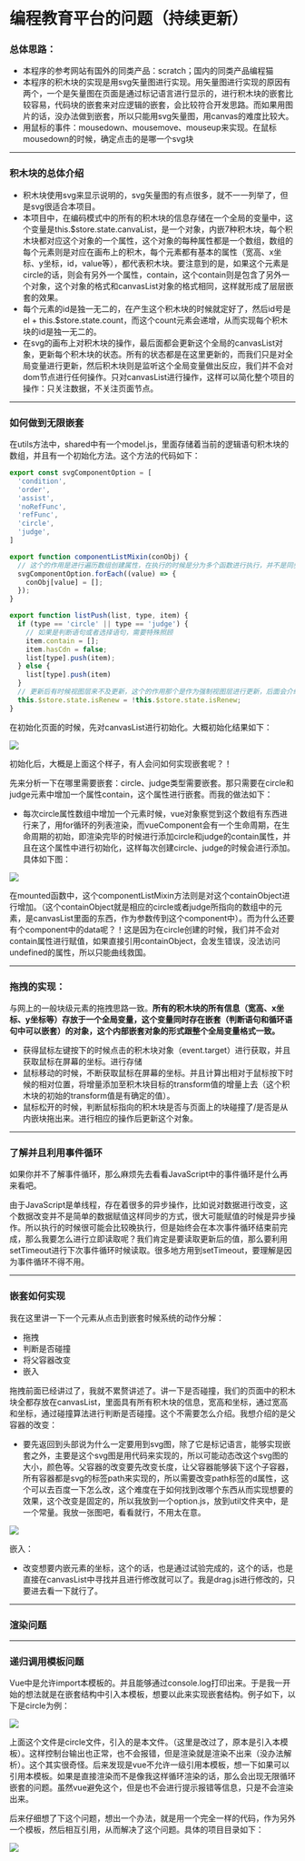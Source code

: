# 编程教育平台的问题（持续更新）

### 总体思路：

- 本程序的参考网站有国外的同类产品：scratch；国内的同类产品编程猫
- 本程序的积木块的实现是用svg矢量图进行实现。用矢量图进行实现的原因有两个，一个是矢量图在页面是通过标记语言进行显示的，进行积木块的嵌套比较容易，代码块的嵌套来对应逻辑的嵌套，会比较符合开发思路。而如果用图片的话，没办法做到嵌套，所以只能用svg矢量图，用canvas的难度比较大。
- 用鼠标的事件：mousedown、mousemove、mouseup来实现。在鼠标mousedown的时候，确定点击的是哪一个svg块

****

### 积木块的总体介绍

- 积木块使用svg来显示说明的，svg矢量图的有点很多，就不一一列举了，但是svg很适合本项目。
- 本项目中，在编码模式中的所有的积木块的信息存储在一个全局的变量中，这个变量是this.$store.state.canvaList，是一个对象，内嵌7种积木块，每个积木块都对应这个对象的一个属性，这个对象的每种属性都是一个数组，数组的每个元素则是对应在画布上的积木，每个元素都有基本的属性（宽高、x坐标、y坐标，id，value等），都代表积木块。要注意到的是，如果这个元素是circle的话，则会有另外一个属性，contain，这个contain则是包含了另外一个对象，这个对象的格式和canvasList对象的格式相同，这样就形成了层层嵌套的效果。
- 每个元素的id是独一无二的，在产生这个积木块的时候就定好了，然后id号是el + this.$store.state.count，而这个count元素会递增，从而实现每个积木块的id是独一无二的。
- 在svg的画布上对积木块的操作，最后面都会更新这个全局的canvasList对象，更新每个积木块的状态。所有的状态都是在这里更新的，而我们只是对全局变量进行更新，然后积木块则是监听这个全局变量做出反应，我们并不会对dom节点进行任何操作。只对canvasList进行操作，这样可以简化整个项目的操作：只关注数据，不关注页面节点。

****

### 如何做到无限嵌套

在utils方法中，shared中有一个model.js，里面存储着当前的逻辑语句积木块的数组，并且有一个初始化方法。这个方法的代码如下：

```js
export const svgComponentOption = [
  'condition',
  'order',
  'assist',
  'noRefFunc',
  'refFunc',
  'circle',
  'judge',
]

export function componentListMixin(conObj) {
  // 这个的作用是进行遍历数组创建属性，在执行的时候是分为多个函数进行执行，并不是同步操作，会在事件循环中添加事件。如果在事件循环结束前对这个对象进行修改，可能造成一些不可预知的错误
  svgComponentOption.forEach((value) => {
    conObj[value] = [];
  });
}

export function listPush(list, type, item) {
  if (type == 'circle' || type == 'judge') {
    // 如果是判断语句或者选择语句，需要特殊照顾
    item.contain = [];
    item.hasCdn = false;
    list[type].push(item);
  } else {
    list[type].push(item)
  }
  // 更新后有时候视图层来不及更新，这个的作用那个是作为强制视图层进行更新，后面会介绍到
  this.$store.state.isRenew = !this.$store.state.isRenew;
}

```

在初始化页面的时候，先对canvasList进行初始化。大概初始化结果如下：

![](http://47.102.136.151:4000//education/edu-data.png)

初始化后，大概是上面这个样子，有人会问如何实现嵌套呢？！

先来分析一下在哪里需要嵌套：circle、judge类型需要嵌套。那只需要在circle和judge元素中增加一个属性contain，这个属性进行嵌套。而我的做法如下：

- 每次circle属性数组中增加一个元素时候，vue对象察觉到这个数组有东西进行来了，用for循环的列表渲染，而vueComponent会有一个生命周期，在生命周期的初始，即渲染完毕的时候进行添加circle和judge的contain属性，并且在这个属性中进行初始化，这样每次创建circle、judge的时候会进行添加。具体如下图：

![](http://47.102.136.151:4000//education/nest-data.png)

在mounted函数中，这个componentListMixin方法则是对这个containObject进行增加。（这个containObject就是相应的circle或者judge所指向的数组中的元素，是canvasList里面的东西，作为参数传到这个component中）。而为什么还要有个component中的data呢？！这是因为在circle创建的时候，我们并不会对contain属性进行赋值，如果直接引用containObject，会发生错误，没法访问undefined的属性，所以只能曲线救国。

****

### 拖拽的实现：

与网上的一般块级元素的拖拽思路一致。**所有的积木块的所有信息（宽高、x坐标、y坐标等）存放于一个全局变量，这个变量同时存在嵌套（判断语句和循环语句中可以嵌套）的对象，这个内部嵌套对象的形式跟整个全局变量格式一致。**

- 获得鼠标左键按下的时候点击的积木块对象（event.target）进行获取，并且获取鼠标在屏幕的坐标。进行存储
- 鼠标移动的时候，不断获取鼠标在屏幕的坐标。并且计算出相对于鼠标按下时候的相对位置，将增量添加至积木块目标的transform值的增量上去（这个积木块的初始的transform值是有确定的值）。
- 鼠标松开的时候，判断鼠标指向的积木块是否与页面上的块碰撞了/是否是从内嵌块拖出来。进行相应的操作后更新这个对象。

****

### 了解并且利用事件循环

如果你并不了解事件循环，那么麻烦先去看看JavaScript中的事件循环是什么再来看吧。

由于JavaScript是单线程，存在着很多的异步操作，比如说对数据进行改变，这个数据改变并不是简单的数据赋值这样同步的方式，很大可能赋值的时候是异步操作。所以执行的时候很可能会比较晚执行，但是始终会在本次事件循环结束前完成，那么我要怎么进行立即读取呢？我们肯定是要读取更新后的值，那么要利用setTimeout进行下次事件循环时候读取。很多地方用到setTimeout，要理解是因为事件循环不得不用。

****

### 嵌套如何实现

我在这里讲一下一个元素从点击到嵌套时候系统的动作分解：

- 拖拽
- 判断是否碰撞
- 将父容器改变
- 嵌入

拖拽前面已经讲过了，我就不累赘讲述了。讲一下是否碰撞，我们的页面中的积木块全都存放在canvasList，里面具有所有积木块的信息，宽高和坐标，通过宽高和坐标，通过碰撞算法进行判断是否碰撞。这个不需要怎么介绍。我想介绍的是父容器的改变：

- 要先返回到头部说为什么一定要用到svg图，除了它是标记语言，能够实现嵌套之外，主要是这个svg图是用代码来实现的，所以可能动态改这个svg图的大小，颜色等。父容器的改变要先改变长度，让父容器能够装下这个子容器，所有容器都是svg的标签path来实现的，所以需要改变path标签的d属性，这个可以去百度一下怎么改，这个难度在于如何找到改哪个东西从而实现想要的效果，这个改变是固定的，所以我放到一个option.js，放到util文件夹中，是一个常量。我放一张图吧，看看就行，不用太在意。

![](http://47.102.136.151:4000//education/container-options.png)

嵌入：

- 改变想要内嵌元素的坐标，这个的话，也是通过试验完成的，这个的话，也是直接在canvasList中寻找并且进行修改就可以了。我是drag.js进行修改的，只要进去看一下就行了。

****

### 渲染问题



****

### 递归调用模板问题

Vue中是允许import本模板的。并且能够通过console.log打印出来。于是我一开始的想法就是在嵌套结构中引入本模板，想要以此来实现嵌套结构。例子如下，以下是circle为例：

![](http://47.102.136.151:4000//education/edu-circle.png)

上面这个文件是circle文件，引入的是本文件。（这里是改过了，原本是引入本模板）。这样控制台输出也正常，也不会报错，但是渲染就是渲染不出来（没办法解析）。这个其实很奇怪。后来发现是vue不允许一级引用本模板，想一下如果可以引用本模板。如果是直接渲染而不是像我这样循环渲染的话，那么会出现无限循环嵌套的问题。虽然vue避免这个，但是也不会进行提示报错等信息，只是不会渲染出来。

后来仔细想了下这个问题，想出一个办法，就是用一个完全一样的代码，作为另外一个模板，然后相互引用，从而解决了这个问题。具体的项目目录如下：

![](http://47.102.136.151:4000//education/1.png)

